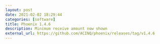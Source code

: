 ```yaml
---
layout: post
date: 2021-02-02 18:29:44
categories: [software]
title: Phoenix 1.4.6
description: Minimum receive amount now shown
external_url: https://github.com/ACINQ/phoenix/releases/tag/v1.4.6
---
```

